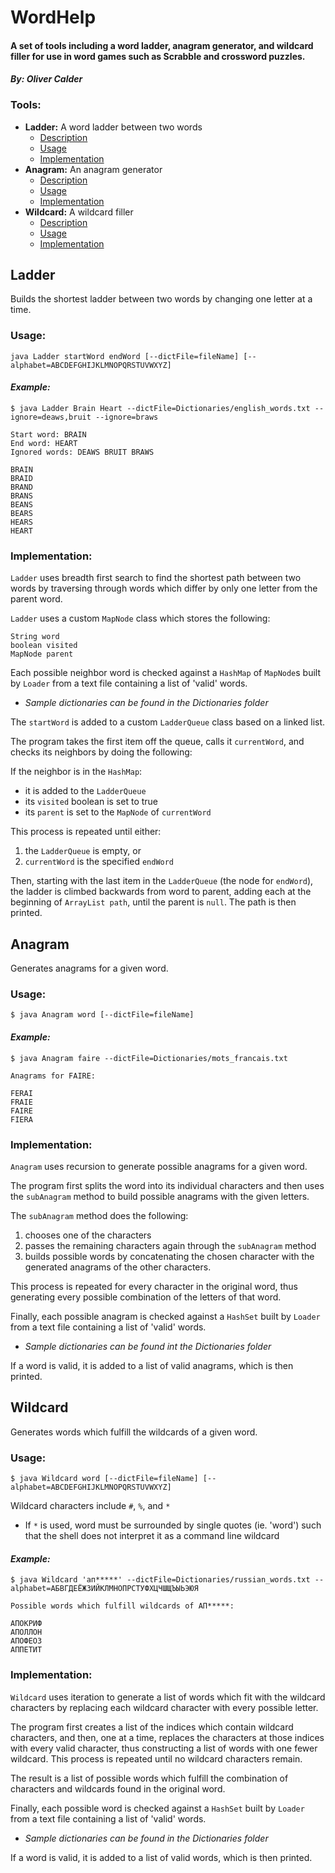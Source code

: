# WordHelp

#### A set of tools including a word ladder, anagram generator, and wildcard filler for use in word games such as Scrabble and crossword puzzles.

#### _By: Oliver Calder_

### Tools:
- __Ladder:__ A word ladder between two words
  - [Description](http://github.com/olivercalder/WordHelp#Ladder)
  - [Usage](https://github.com/olivercalder/WordHelp#Usage)
  - [Implementation](https://github.com/olivercalder/WordHelp#Implementation)
- __Anagram:__ An anagram generator
  - [Description](https://github.com/olivercalder/WordHelp#Anagram)
  - [Usage](https://github.com/olivercalder/WordHelp#Usage-1)
  - [Implementation](https://github.com/olivercalder/WordHelp#Implementation-1)
- __Wildcard:__ A wildcard filler
  - [Description](https://github.com/olivercalder/WordHelp$#Wildcard)
  - [Usage](https://github.com/olivercalder/WordHelp#Usage-2)
  - [Implementation](https://github.com/olivercalder/WordHelp#Implementation-2)

## Ladder

Builds the shortest ladder between two words by changing one letter at a time.

### Usage:

`java Ladder startWord endWord [--dictFile=fileName] [--alphabet=ABCDEFGHIJKLMNOPQRSTUVWXYZ]`

#### _Example:_

```
$ java Ladder Brain Heart --dictFile=Dictionaries/english_words.txt --ignore=deaws,bruit --ignore=braws

Start word: BRAIN
End word: HEART
Ignored words: DEAWS BRUIT BRAWS

BRAIN
BRAID
BRAND
BRANS
BEANS
BEARS
HEARS
HEART
```

### Implementation:

`Ladder` uses breadth first search to find the shortest path between two words
by traversing through words which differ by only one letter from the parent word.

`Ladder` uses a custom `MapNode` class which stores the following:
```
String word
boolean visited
MapNode parent
```
Each possible neighbor word is checked against a `HashMap` of `MapNode`s built
by `Loader` from a text file containing a list of 'valid' words.
- _Sample dictionaries can be found in the Dictionaries folder_

The `startWord` is added to a custom `LadderQueue` class based on a linked list.

The program takes the first item off the queue, calls it `currentWord`,
and checks its neighbors by doing the following:

If the neighbor is in the `HashMap`:
- it is added to the `LadderQueue`
- its `visited` boolean is set to true
- its `parent` is set to the `MapNode` of `currentWord`

This process is repeated until either:
1. the `LadderQueue` is empty, or 
2. `currentWord` is the specified `endWord`

Then, starting with the last item in the `LadderQueue` (the node for `endWord`),
the ladder is climbed backwards from word to parent, adding each at the beginning
of `ArrayList path`, until the parent is `null`. The path is then printed.

## Anagram

Generates anagrams for a given word.

### Usage:

`$ java Anagram word [--dictFile=fileName]`

#### _Example:_

```
$ java Anagram faire --dictFile=Dictionaries/mots_francais.txt

Anagrams for FAIRE:

FERAI
FRAIE
FAIRE
FIERA
```

### Implementation:

`Anagram` uses recursion to generate possible anagrams for a given word.

The program first splits the word into its individual characters and then
uses the `subAnagram` method to build possible anagrams with the given letters.

The `subAnagram` method does the following:
1. chooses one of the characters
2. passes the remaining characters again through the `subAnagram` method
3. builds possible words by concatenating the chosen character with the
generated anagrams of the other characters.

This process is repeated for every character in the original
word, thus generating every possible combination of the letters of that
word.

Finally, each possible anagram is checked against a `HashSet` built
by `Loader` from a text file containing a list of 'valid' words.
- _Sample dictionaries can be found int the Dictionaries folder_

If a word is valid, it is added to a list of valid anagrams, which is then
printed.

## Wildcard

Generates words which fulfill the wildcards of a given word.

### Usage:

`$ java Wildcard word [--dictFile=fileName] [--alphabet=ABCDEFGHIJKLMNOPQRSTUVWXYZ]`

Wildcard characters include `#`, `%`, and `*`
- If `*` is used, word must be surrounded by single quotes (ie. 'word') such that
the shell does not interpret it as a command line wildcard

#### _Example:_

```
$ java Wildcard 'ап*****' --dictFile=Dictionaries/russian_words.txt --alphabet=АБВГДЕЁЖЗИЙКЛМНОПРСТУФХЦЧШЩЪЫЬЭЮЯ

Possible words which fulfill wildcards of АП*****:

АПОКРИФ
АПОЛЛОН
АПОФЕОЗ
АППЕТИТ
```

### Implementation:

`Wildcard` uses iteration to generate a list of words which fit with the wildcard
characters by replacing each wildcard character with every possible letter.

The program first creates a list of the indices which contain wildcard characters,
and then, one at a time, replaces the characters at those indices with every valid
character, thus constructing a list of words with one fewer wildcard. This process
is repeated until no wildcard characters remain.

The result is a list of possible words which fulfill the combination of characters
and wildcards found in the original word.

Finally, each possible word is checked against a `HashSet` built
by `Loader` from a text file containing a list of 'valid' words.
- _Sample dictionaries can be found in the Dictionaries folder_

If a word is valid, it is added to a list of valid words, which is then printed.
